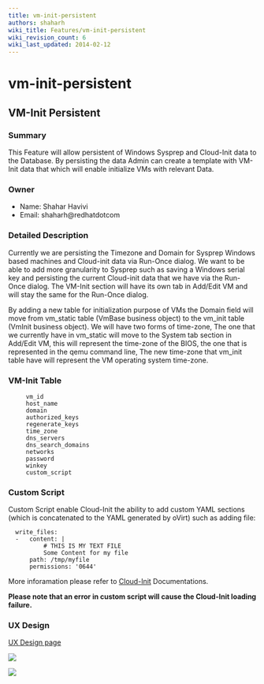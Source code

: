 ```yaml
---
title: vm-init-persistent
authors: shaharh
wiki_title: Features/vm-init-persistent
wiki_revision_count: 6
wiki_last_updated: 2014-02-12
---
```


# vm-init-persistent

## VM-Init Persistent

### Summary

This Feature will allow persistent of Windows Sysprep and Cloud-Init data to the Database. By persisting the data Admin can create a template with VM-Init data that which will enable initialize VMs with relevant Data.

### Owner

*   Name: Shahar Havivi
*   Email: shaharh@redhatdotcom

### Detailed Description

Currently we are persisting the Timezone and Domain for Sysprep Windows based machines and Cloud-init data via Run-Once dialog. We want to be able to add more granularity to Sysprep such as saving a Windows serial key and persisting the current Cloud-init data that we have via the Run-Once dialog. The VM-Init section will have its own tab in Add/Edit VM and will stay the same for the Run-Once dialog.

By adding a new table for initialization purpose of VMs the Domain field will move from vm_static table (VmBase business object) to the vm_init table (VmInit business object). We will have two forms of time-zone, The one that we currently have in vm_static will move to the System tab section in Add/Edit VM, this will represent the time-zone of the BIOS, the one that is represented in the qemu command line, The new time-zone that vm_init table have will represent the VM operating system time-zone.

### VM-Init Table

         vm_id
         host_name
         domain
         authorized_keys
         regenerate_keys
         time_zone
         dns_servers
         dns_search_domains
         networks
         password
         winkey
         custom_script

### Custom Script

Custom Script enable Cloud-Init the ability to add custom YAML sections (which is concatenated to the YAML generated by oVirt) such as adding file:

      write_files:
      -   content: |
              # THIS IS MY TEXT FILE
              Some Content for my file
          path: /tmp/myfile
          permissions: '0644'

More inforamation please refer to [Cloud-Init](http://cloudinit.readthedocs.org/en/latest/topics/examples.html#yaml-examples) Documentations.

**Please note that an error in custom script will cause the Cloud-Init loading failure.**

### UX Design

[UX Design page](/develop/release-management/proposals/cloud-init/)

![](/images/wiki/Cloud_init.png)

![](/images/wiki/Cloud_init_collapsed.png)
